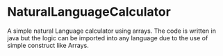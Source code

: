 # NaturalLanguageCalculator
A simple natural Language calculator using arrays. The code is written in java but the logic can be imported into any language due to the use of simple construct like Arrays.
